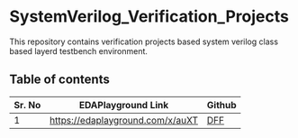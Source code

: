 # SystemVerilog_Verification_Projects
This repository contains verification projects based system verilog class based layerd testbench environment.

## Table of contents
| Sr. No | EDAPlayground Link | Github |
| --- | ---- | ---- |
| 1 | https://edaplayground.com/x/auXT | [DFF](https://github.com/AYYAZmayo/SystemVerilog_Verification_Projects/tree/main/DFF)                                |
